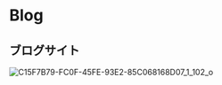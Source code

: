 # Blog

## ブログサイト
![C15F7B79-FC0F-45FE-93E2-85C068168D07_1_102_o](https://user-images.githubusercontent.com/90984182/149814414-a8e76b5e-fc96-46f0-ae09-68db772f7676.jpeg)

